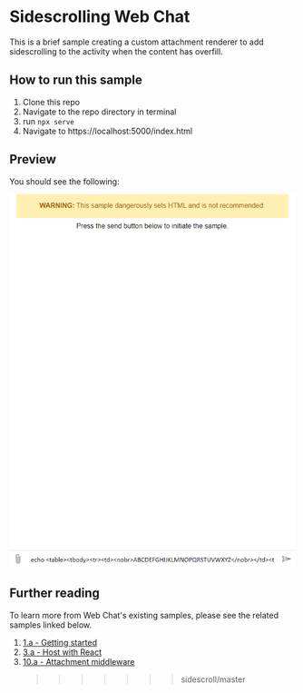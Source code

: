 # Sidescrolling Web Chat

This is a brief sample creating a custom attachment renderer to add sidescrolling to the activity when the content has overfill.

## How to run this sample

1. Clone this repo
1. Navigate to the repo directory in terminal
1. run `npx serve`
1. Navigate to https://localhost:5000/index.html

## Preview

You should see the following:

<img src="./sidescrolling-webchat.png" alt="sidescrolling webchat"/>

## Further reading

To learn more from Web Chat's existing samples, please see the related samples linked below.

1. [1.a - Getting started](https://github.com/microsoft/BotFramework-WebChat/tree/master/samples/01.a.getting-started-full-bundle)
1. [3.a - Host with React](https://github.com/microsoft/BotFramework-WebChat/tree/master/samples/03.a.host-with-react)
1. [10.a - Attachment middleware](https://github.com/microsoft/BotFramework-WebChat/tree/master/samples/10.a.customization-card-components)
   > > > > > > > sidescroll/master
